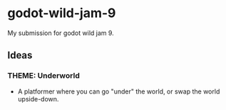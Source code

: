 # godot-wild-jam-9
My submission for godot wild jam 9.

## Ideas
### THEME: Underworld

* A platformer where you can go "under" the world, or swap the world upside-down.
